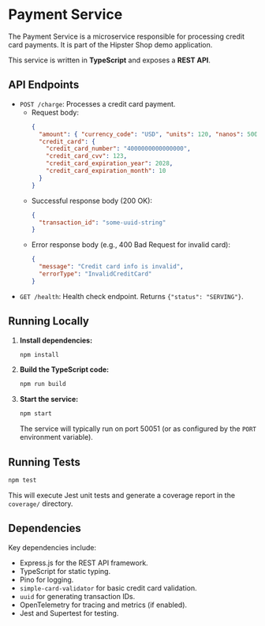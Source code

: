 # Payment Service

The Payment Service is a microservice responsible for processing credit card payments. It is part of the Hipster Shop demo application.

This service is written in **TypeScript** and exposes a **REST API**.

## API Endpoints

- `POST /charge`: Processes a credit card payment.
  - Request body:
    ```json
    {
      "amount": { "currency_code": "USD", "units": 120, "nanos": 500000000 },
      "credit_card": {
        "credit_card_number": "4000000000000000",
        "credit_card_cvv": 123,
        "credit_card_expiration_year": 2028,
        "credit_card_expiration_month": 10
      }
    }
    ```
  - Successful response body (200 OK):
    ```json
    {
      "transaction_id": "some-uuid-string"
    }
    ```
  - Error response body (e.g., 400 Bad Request for invalid card):
    ```json
    {
      "message": "Credit card info is invalid",
      "errorType": "InvalidCreditCard"
    }
    ```
- `GET /health`: Health check endpoint. Returns `{"status": "SERVING"}`.

## Running Locally

1.  **Install dependencies:**
    ```bash
    npm install
    ```
2.  **Build the TypeScript code:**
    ```bash
    npm run build
    ```
3.  **Start the service:**
    ```bash
    npm start
    ```
    The service will typically run on port 50051 (or as configured by the `PORT` environment variable).

## Running Tests

```bash
npm test
```

This will execute Jest unit tests and generate a coverage report in the `coverage/` directory.

## Dependencies

Key dependencies include:
- Express.js for the REST API framework.
- TypeScript for static typing.
- Pino for logging.
- `simple-card-validator` for basic credit card validation.
- `uuid` for generating transaction IDs.
- OpenTelemetry for tracing and metrics (if enabled).
- Jest and Supertest for testing.
